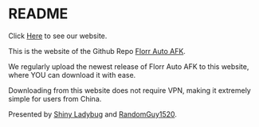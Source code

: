 # README

Click [Here](https://shiny-ladybug.github.io/) to see our website.

This is the website of the Github Repo [Florr Auto AFK](https://github.com/Shiny-Ladybug/florr-auto-afk).

We regularly upload the newest release of Florr Auto AFK to this website, where YOU can download it with ease.

Downloading from this website does not require VPN, making it extremely simple for users from China.

Presented by [Shiny Ladybug](https://github.com/Shiny-Ladybug) and [RandomGuy1520](https://github.com/RandomGuy1520).
